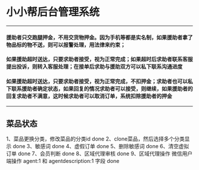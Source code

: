 # 小小帮后台管理系统
---
#### 援助者只交跑腿押金，不用交货物押金。因为手机等都是实名制，如果援助者拿了物品标的物不送，则可以报警处理，用法律来约束；
#### 如果援助超时送达，只要求助者接受，视为正常完成；如果超时后求助者联系客服提出投诉，则转入客服处理；在接单后求助与援助双方可以私下联系沟通进度
#### 如果援助超时送达，只要求助者接受，视为正常完成，不扣押金；求助者也可以私下联系援助者确定状态，如果回复的情况求助者可以接受，则继续，如果援助者的回复求助者不满意，这时候求助者可以取消订单，系统扣除援助者的押金
---
## 菜品状态
1、菜品更换分类，修改菜品的分类id done
2、clone菜品，然后选择多个分类显示 done
3、敏感词 done
4、虚假订单 done
5、删除敏感词 done
6、清空虚拟订单 done
7、会员判断 done
8、区域代理审核 done
9、区域代理操作 微信用户端操作 agent:1 和 agentdescription:1 字段 done

